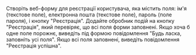 Створіть веб-форму для реєстрації користувача, яка містить поля: ім'я (текстове поле), електронна пошта (текстове поле), пароль (поле пароля), і кнопку "Реєстрація". Додайте обробник подій на кнопку "Реєстрація", який перевіряє, що всі поля форми заповнені. Якщо хоча б одне поле порожнє, виведіть під формою повідомлення "Будь ласка, заповніть усі поля". Якщо всі поля заповнені, виведіть повідомлення "Реєстрація успішна".